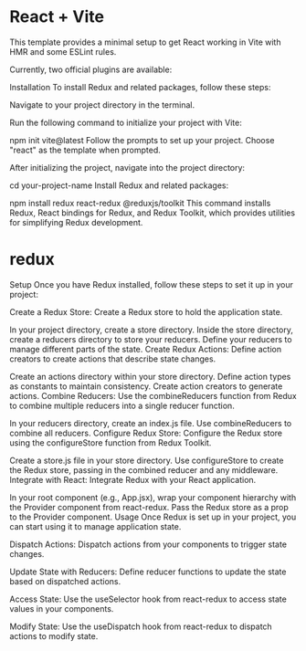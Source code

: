 # React + Vite

This template provides a minimal setup to get React working in Vite with HMR and some ESLint rules.

Currently, two official plugins are available:

Installation
To install Redux and related packages, follow these steps:

Navigate to your project directory in the terminal.

Run the following command to initialize your project with Vite:


npm init vite@latest
Follow the prompts to set up your project. Choose "react" as the template when prompted.

After initializing the project, navigate into the project directory:

cd your-project-name
Install Redux and related packages:


npm install redux react-redux @reduxjs/toolkit
This command installs Redux, React bindings for Redux, and Redux Toolkit, which provides utilities for simplifying Redux development.
# redux
Setup
Once you have Redux installed, follow these steps to set it up in your project:

Create a Redux Store: Create a Redux store to hold the application state.

In your project directory, create a store directory.
Inside the store directory, create a reducers directory to store your reducers.
Define your reducers to manage different parts of the state.
Create Redux Actions: Define action creators to create actions that describe state changes.

Create an actions directory within your store directory.
Define action types as constants to maintain consistency.
Create action creators to generate actions.
Combine Reducers: Use the combineReducers function from Redux to combine multiple reducers into a single reducer function.

In your reducers directory, create an index.js file.
Use combineReducers to combine all reducers.
Configure Redux Store: Configure the Redux store using the configureStore function from Redux Toolkit.

Create a store.js file in your store directory.
Use configureStore to create the Redux store, passing in the combined reducer and any middleware.
Integrate with React: Integrate Redux with your React application.

In your root component (e.g., App.jsx), wrap your component hierarchy with the Provider component from react-redux.
Pass the Redux store as a prop to the Provider component.
Usage
Once Redux is set up in your project, you can start using it to manage application state.

Dispatch Actions: Dispatch actions from your components to trigger state changes.

Update State with Reducers: Define reducer functions to update the state based on dispatched actions.

Access State: Use the useSelector hook from react-redux to access state values in your components.

Modify State: Use the useDispatch hook from react-redux to dispatch actions to modify state.

